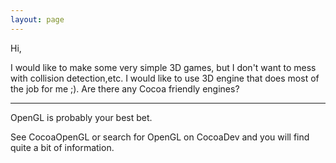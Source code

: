 ```yaml
---
layout: page
---
```


Hi,

I would like to make some very simple 3D games, but I don't want to mess with collision detection,etc. I would like to use 3D engine that does most of the job for me ;). Are there any Cocoa friendly engines? 

---

OpenGL is probably your best bet.

See CocoaOpenGL or search for OpenGL on CocoaDev and you will find quite a bit of information.

